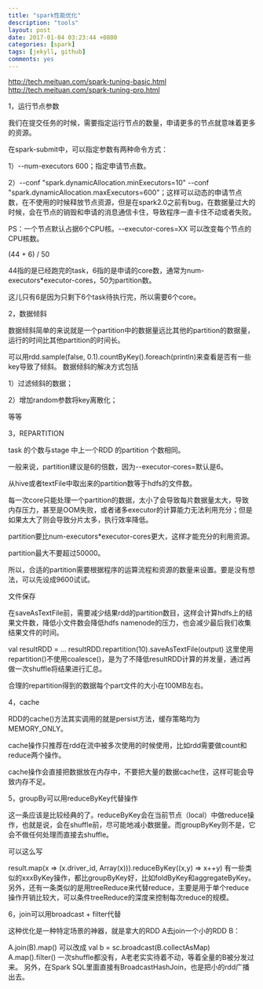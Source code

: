```yaml
---
title: "spark性能优化"
description: "tools"
layout: post
date: 2017-01-04 03:23:44 +0800
categories: [spark]
tags: [jekyll, github]
comments: yes
---
```

http://tech.meituan.com/spark-tuning-basic.html
http://tech.meituan.com/spark-tuning-pro.html

1，运行节点参数

我们在提交任务的时候，需要指定运行节点的数量，申请更多的节点就意味着更多的资源。

在spark-submit中，可以指定参数有两种命令方式：

1）--num-executors 600；指定申请节点数。

2）--conf "spark.dynamicAllocation.minExecutors=10" --conf "spark.dynamicAllocation.maxExecutors=600"；这样可以动态的申请节点数，在不使用的时候释放节点资源，但是在spark2.0之前有bug，在数据量过大的时候，会在节点的销毁和申请的消息通信卡住，导致程序一直卡住不动或者失败。

PS：一个节点默认占据6个CPU核。--executor-cores=XX 可以改变每个节点的CPU核数。

(44 + 6) / 50

44指的是已经跑完的task，6指的是申请的core数，通常为num-executors*executor-cores，50为partition数。

这儿只有6是因为只剩下6个task待执行完，所以需要6个core。

2，数据倾斜

数据倾斜简单的来说就是一个partition中的数据量远比其他的partition的数据量，运行的时间比其他partition的时间长。

可以用rdd.sample(false, 0.1).countByKey().foreach(println)来查看是否有一些key导致了倾斜。
数据倾斜的解决方式包括

1）过滤倾斜的数据；

2）增加random参数将key离散化；

等等

3，REPARTITION

task 的个数与stage 中上一个RDD 的partition 个数相同。

一般来说，partition建议是6的倍数，因为--executor-cores=默认是6。

从hive或者textFile中取出来的partition数等于hdfs的文件数。

每一次core只能处理一个partition的数据，太小了会导致每片数据量太大，导致内存压力，甚至是OOM失败，或者诸多executor的计算能力无法利用充分；但是如果太大了则会导致分片太多，执行效率降低。

partition要比num-executors*executor-cores更大，这样才能充分的利用资源。

partition最大不要超过50000。

所以，合适的partition需要根据程序的运算流程和资源的数量来设置。要是没有想法，可以先设成9600试试。

文件保存

在saveAsTextFile前，需要减少结果rdd的partition数目，这样会计算hdfs上的结果文件数，降低小文件数会降低hdfs namenode的压力，也会减少最后我们收集结果文件的时间。

val resultRDD = ... resultRDD.repartition(10).saveAsTextFile(output)
这里使用repartition()不使用coalesce()，是为了不降低resultRDD计算的并发量，通过再做一次shuffle将结果进行汇总。

合理的repartition得到的数据每个part文件的大小在100MB左右。

4，cache

RDD的cache()方法其实调用的就是persist方法，缓存策略均为MEMORY_ONLY。

cache操作只推荐在rdd在流中被多次使用的时候使用，比如rdd需要做count和reduce两个操作。

cache操作会直接把数据放在内存中，不要把大量的数据cache住，这样可能会导致内存不足。

5，groupBy可以用reduceByKey代替操作

这一条应该是比较经典的了。reduceByKey会在当前节点（local）中做reduce操作，也就是说，会在shuffle前，尽可能地减小数据量。而groupByKey则不是，它会不做任何处理而直接去shuffle。

可以这么写

result.map(x => (x.driver_id, Array(x))).reduceByKey((x,y) => x++y)
有一些类似的xxxByKey操作，都比groupByKey好，比如foldByKey和aggregateByKey。
另外，还有一条类似的是用treeReduce来代替reduce，主要是用于单个reduce操作开销比较大，可以条件treeReduce的深度来控制每次reduce的规模。

6，join可以用broadcast + filter代替

这种优化是一种特定场景的神器，就是拿大的RDD A去join一个小的RDD B：

A.join(B).map() 
可以改成
val b = sc.broadcast(B.collectAsMap)
A.map().filter()
一次shuffle都没有，A老老实实待着不动，等着全量的B被分发过来。
另外，在Spark SQL里面直接有BroadcastHashJoin，也是把小的rdd广播出去。



